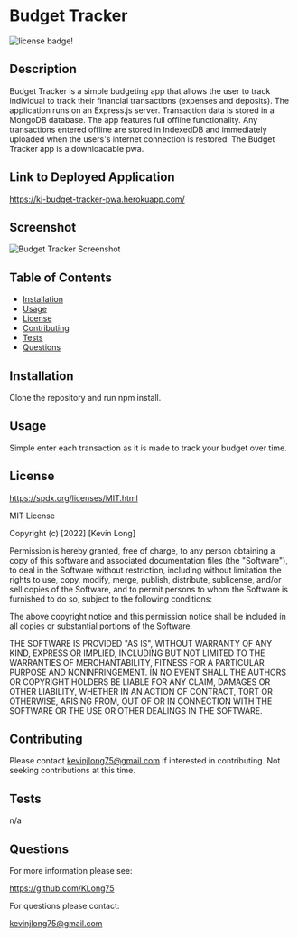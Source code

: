 # Budget Tracker

![license badge!](https://img.shields.io/badge/license-MIT-blue)

## Description
Budget Tracker is a simple budgeting app that allows the user to track individual to track their financial transactions (expenses and deposits). The application runs on an Express.js server. Transaction data is stored in a MongoDB database. The app features full offline functionality. Any transactions entered offline are stored in IndexedDB and immediately uploaded when the users's internet connection is restored. The Budget Tracker app is a downloadable pwa.

## Link to Deployed Application
https://kj-budget-tracker-pwa.herokuapp.com/

## Screenshot
![Budget Tracker Screenshot](https://user-images.githubusercontent.com/98487770/174674133-ed37831f-5dd2-4b93-adc0-b8e6bfa0f257.png)

## Table of Contents
- [Installation](#installation)
- [Usage](#usage)
- [License](#license)
- [Contributing](#contributing)
- [Tests](#tests)
- [Questions](#questions)
    
## Installation
Clone the repository and run npm install.

## Usage
Simple enter each transaction as it is made to track your budget over time.

## License
https://spdx.org/licenses/MIT.html

MIT License

Copyright (c) [2022] [Kevin Long]
    
Permission is hereby granted, free of charge, to any person obtaining a copy
of this software and associated documentation files (the "Software"), to deal
in the Software without restriction, including without limitation the rights
to use, copy, modify, merge, publish, distribute, sublicense, and/or sell
copies of the Software, and to permit persons to whom the Software is
furnished to do so, subject to the following conditions:
    
The above copyright notice and this permission notice shall be included in all
copies or substantial portions of the Software.
    
THE SOFTWARE IS PROVIDED "AS IS", WITHOUT WARRANTY OF ANY KIND, EXPRESS OR
IMPLIED, INCLUDING BUT NOT LIMITED TO THE WARRANTIES OF MERCHANTABILITY,
FITNESS FOR A PARTICULAR PURPOSE AND NONINFRINGEMENT. IN NO EVENT SHALL THE
AUTHORS OR COPYRIGHT HOLDERS BE LIABLE FOR ANY CLAIM, DAMAGES OR OTHER
LIABILITY, WHETHER IN AN ACTION OF CONTRACT, TORT OR OTHERWISE, ARISING FROM,
OUT OF OR IN CONNECTION WITH THE SOFTWARE OR THE USE OR OTHER DEALINGS IN THE
SOFTWARE.

## Contributing
Please contact kevinjlong75@gmail.com if interested in contributing. Not seeking contributions at this time.

## Tests
n/a

## Questions

For more information please see:

https://github.com/KLong75

For questions please contact:

[kevinjlong75@gmail.com](mailto:kevinjlong75@gmail.com)
